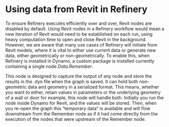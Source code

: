 # Using data from Revit in Refinery

To ensure Refinery executes efficiently over and over, Revit nodes are disabled by default. Using Revit nodes in a Refinery workflow would mean a new iteration of Revit would need to be established on each run, using heavy computation time to open and close Revit in the background. However, we are aware that many use cases of Refinery will initiate from Revit models, where it is vital to either use current data or generate new data, either geometrically or non-geometrically. To enable this, when Refinery is installed in Dynamo, a custom package is installed currently containing a single node *Data.Remember*.

This node is designed to capture the output of any node and store the results in the .dyn file when the graph is saved. It can hold both non-geometric data and geometry in a serialized format. This means, whether you want to either, retain values in parameters or the underlying geometry of a wall or door for example, this node will handle both. Initially you run the node inside Dynamo for Revit, and the values will be stored. Then, when you re-open the graph this “temporary data” is available and will flow downstream from the Remember node as if it had come directly from the execution of the nodes that were upstream of the Remember node.

